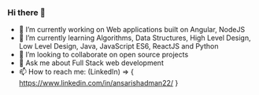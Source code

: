 ### Hi there 👋
 - 🔭 I’m currently working on Web applications built on Angular, NodeJS
 - 🌱 I’m currently learning Algorithms, Data Structures, High Level Design, Low Level Design, Java, JavaScript ES6, ReactJS and Python
 - 👯 I’m looking to collaborate on open source projects
 - 💬 Ask me about Full Stack web development
 - 📫 How to reach me: (LinkedIn) => { https://www.linkedin.com/in/ansarishadman22/ }
